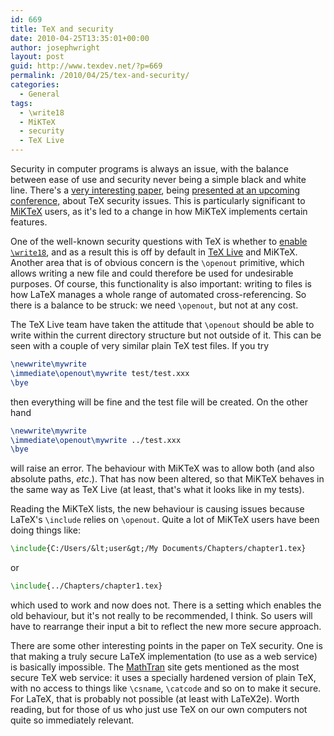 ```yaml
---
id: 669
title: TeX and security
date: 2010-04-25T13:35:01+00:00
author: josephwright
layout: post
guid: http://www.texdev.net/?p=669
permalink: /2010/04/25/tex-and-security/
categories:
  - General
tags:
  - \write18
  - MiKTeX
  - security
  - TeX Live
---
```

Security in computer programs is always an issue, with the balance between ease of use and security never being a simple black and white line. There's a [very interesting paper](http://cseweb.ucsd.edu/~hovav/papers/csr10.html), being [presented at an upcoming conference,](http://www.usenix.org/event/leet10/tech/tech.html#Checkoway) about TeX security issues. This is particularly significant to [MiKTeX](https://www.miktex.org/) users, as it's led to a change in how MiKTeX implements certain features.

One of the well-known security questions with TeX is whether to [enable `\write18`](/2009/10/06/what-does-write18-mean/), and as a result this is off by default in [TeX Live](https://tug.org/texlive/) and MiKTeX. Another area that is of obvious concern is the `\openout` primitive, which allows writing a new file and could therefore be used for undesirable purposes. Of course, this functionality is also important: writing to files is how LaTeX manages a whole range of automated cross-referencing. So there is a balance to be struck: we need `\openout`, but not at any cost.

The TeX Live team have taken the attitude that `\openout` should be able to write within the current directory structure but not outside of it. This can be seen with a couple of very similar plain TeX test files. If you try

```latex
\newwrite\mywrite
\immediate\openout\mywrite test/test.xxx
\bye
```

then everything will be fine and the test file will be created. On the other hand

```latex
\newwrite\mywrite
\immediate\openout\mywrite ../test.xxx
\bye
```

will raise an error. The behaviour with MiKTeX was to allow both (and also absolute paths, _etc_.). That has now been altered, so that MiKTeX behaves in the same way as TeX Live (at least, that's what it looks like in my tests).

Reading the MiKTeX lists, the new behaviour is causing issues because LaTeX's `\include` relies on `\openout`. Quite a lot of MiKTeX users have been doing things like:

```latex
\include{C:/Users/&lt;user&gt;/My Documents/Chapters/chapter1.tex}
```

or

```latex
\include{../Chapters/chapter1.tex}
```

which used to work and now does not. There is a setting which enables the old behaviour, but it's not really to be recommended, I think. So users will have to rearrange their input a bit to reflect the new more secure approach.

There are some other interesting points in the paper on TeX security. One is that making a truly secure LaTeX implementation (to use as a web service) is basically impossible. The [MathTran](http://www.mathtran.org/) site gets mentioned as the most secure TeX web service: it uses a specially hardened version of plain TeX, with no access to things like `\csname`, `\catcode` and so on to make it secure. For LaTeX, that is probably not possible (at least with LaTeX2e). Worth reading, but for those of us who just use TeX on our own computers not quite so immediately relevant.
